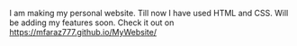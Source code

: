I am making my personal website.
Till now I have used HTML and CSS. Will be adding my features soon.
Check it out on https://mfaraz777.github.io/MyWebsite/
